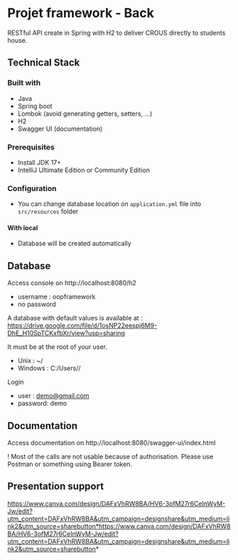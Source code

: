 # Projet framework - Back
RESTful API create in Spring with H2 to deliver CROUS directly to students house.

## Technical Stack
### Built with
- Java
- Spring boot
- Lombok (avoid generating getters, setters, ...)
- H2
- Swagger UI (documentation)
### Prerequisites
- Install JDK 17+
- IntelliJ Ultimate Edition or Community Edition
### Configuration
- You can change database location on `application.yml` file into `src/resources` folder
#### With local
- Database will be created automatically
## Database
Access console on http://localhost:8080/h2
- username : oopframework
- no password

A database with default values is available at : https://drive.google.com/file/d/1osNP22eespj6M9-DhE_H10SpTCKxfbXr/view?usp=sharing

It must be at the root of your user.
- Unix : ~/
- Windows : C:/Users/<User>/

Login
- user : demo@gmail.com
- password: demo
## Documentation
Access documentation on http://localhost:8080/swagger-ui/index.html

! Most of the calls are not usable because of authorisation. Please use Postman or something using Bearer token.
## Presentation support 
https://www.canva.com/design/DAFxVhRW8BA/HV6-3ofM27r6CeInWyM-Jw/edit?utm_content=DAFxVhRW8BA&utm_campaign=designshare&utm_medium=link2&utm_source=sharebutton*https://www.canva.com/design/DAFxVhRW8BA/HV6-3ofM27r6CeInWyM-Jw/edit?utm_content=DAFxVhRW8BA&utm_campaign=designshare&utm_medium=link2&utm_source=sharebutton*